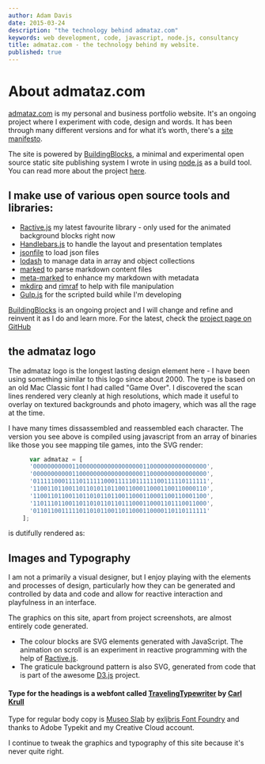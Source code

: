 ```yaml
---
author: Adam Davis  
date: 2015-03-24  
description: "the technology behind admataz.com"
keywords: web development, code, javascript, node.js, consultancy
title: admataz.com - the technology behind my website. 
published: true
---
```


# About admataz.com
[admataz.com](http://admataz.com) is my personal and business portfolio website. It's an ongoing project where I experiment with code, design and words. It has been through many different versions and for what it’s worth, there's a [site manifesto](/articles/site-manifesto). 

The site is powered by [BuildingBlocks](https://github.com/admataz/buildingblocks), a minimal and experimental open source static site publishing system I wrote in using [node.js](http://nodejs.org) as a build tool. You can read more about the project [here](https://github.com/admataz/buildingblocks).

## I make use of various open source tools and libraries:

- [Ractive.js](http://www.ractivejs.org/) my latest favourite library - only used for the animated background blocks right now
- [Handlebars.js](http://handlebarsjs.com/) to handle the layout and presentation templates
- [jsonfile](https://www.npmjs.com/package/jsonfile) to load json files
- [lodash](https://lodash.com/) to manage data in array and object collections
- [marked](https://www.npmjs.com/package/marked) to parse markdown content files
- [meta-marked](https://www.npmjs.com/package/meta-marked) to enhance my markdown with metadata
- [mkdirp](https://www.npmjs.com/package/mkdirp) and [rimraf](https://www.npmjs.com/package/rimraf) to help with file manipulation
- [Gulp.js](http://gulpjs.com/) for the scripted build while I'm developing

[BuildingBlocks](https://github.com/admataz/buildingblocks) is an ongoing project and I will change and refine and reinvent it as I do and learn more. For the latest, check the [project page on GitHub](https://github.com/admataz/buildingblocks)

## the admataz logo
The admataz logo is the longest lasting design element here - I have been using something similar to this logo since about 2000. The type is based on an old Mac Classic font I had called "Game Over". I discovered the scan lines rendered very cleanly at high resolutions, which made it useful to overlay on textured backgrounds and photo imagery, which was all the rage at the time. 

I have many times dissassembled and reassembled each character. The version you see above is compiled using javascript from an array of binaries like those you see mapping tile games, into the SVG render: 

```javascript 
      var admataz = [
      '0000000000011000000000000000000110000000000000000',
      '0000000000011000000000000000000110000000000000000',
      '0111110001111011111100011111011111100111110111111',
      '1100110110011011010110110011000110001100110000110',
      '1100110110011011010110110011000110001100110001100',
      '1101110110011011010110110111000110001101110011000',
      '0110110011111011010110011011000110000110110111111'
    ];
``` 

is dutifully rendered as: 

<div class="svg-logo"></div>



## Images and Typography
I am not a primarily a visual designer, but I enjoy playing with the elements and  processes of design, particularly how they can be generated and controlled by data and code and allow for reactive interaction and playfulness in an interface.  

The graphics on this site, apart from project screenshots, are almost entirely code generated.  
 - The colour blocks are SVG elements generated with JavaScript. The animation on scroll is an experiment in reactive programming with the help of [Ractive.js](http://www.ractivejs.org/). 
 - The graticule background pattern is also SVG, generated from code that is part of the awesome [D3.js](http://d3js.org/) project. 

#### Type for the headings is a webfont called [TravelingTypewriter](http://www.dafont.com/carl.d1364) by [Carl Krull](http://www.carlkrull.dk/)

Type for regular body copy is [Museo Slab](https://typekit.com/fonts/museo-slab) by [exljbris Font Foundry](http://www.exljbris.com) and thanks to Adobe Typekit and my Creative Cloud account. 

I continue to tweak the graphics and typography of this site because it's never quite right.  






